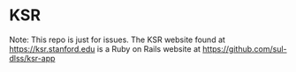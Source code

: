 # KSR

Note: This repo is just for issues.  The KSR website found at https://ksr.stanford.edu is a Ruby on Rails website at https://github.com/sul-dlss/ksr-app

